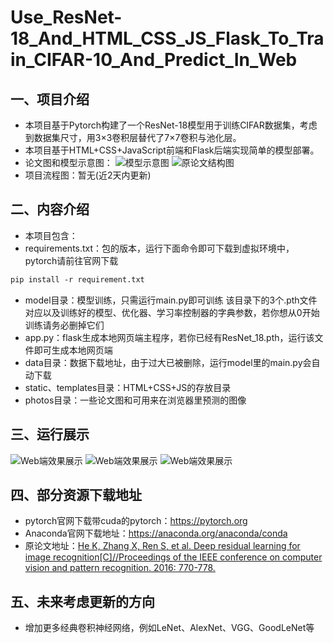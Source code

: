 # Use_ResNet-18_And_HTML_CSS_JS_Flask_To_Train_CIFAR-10_And_Predict_In_Web

## 一、项目介绍
+ 本项目基于Pytorch构建了一个ResNet-18模型用于训练CIFAR数据集，考虑到数据集尺寸，用3×3卷积层替代了7×7卷积与池化层。
+ 本项目基于HTML+CSS+JavaScript前端和Flask后端实现简单的模型部署。
+ 论文图和模型示意图：
![模型示意图](https://github.com/zlyd-CV/Photos_Are_Used_To_Others_Repository/blob/bf00a4872a1813874261b61b4d0f2af3c1ab7c72/Use_ResNet-18_And_HTML_CSS_JS_Flask_To_Train_CIFAR-10_And_Predict_In_Web/Res-18%E7%BB%93%E6%9E%84%E5%9B%BE.png)
![原论文结构图](https://github.com/zlyd-CV/Photos_Are_Used_To_Others_Repository/blob/bf00a4872a1813874261b61b4d0f2af3c1ab7c72/Use_ResNet-18_And_HTML_CSS_JS_Flask_To_Train_CIFAR-10_And_Predict_In_Web/Res-18%E5%8E%9F%E8%AE%BA%E6%96%87%E7%BB%93%E6%9E%84%E5%9B%BE.png)
+ 项目流程图：暂无(近2天内更新)

## 二、内容介绍
+ 本项目包含：
+ requirements.txt：包的版本，运行下面命令即可下载到虚拟环境中，pytorch请前往官网下载
 ```txt
pip install -r requirement.txt
```
+ model目录：模型训练，只需运行main.py即可训练
  该目录下的3个.pth文件对应以及训练好的模型、优化器、学习率控制器的字典参数，若你想从0开始训练请务必删掉它们
+ app.py：flask生成本地网页端主程序，若你已经有ResNet_18.pth，运行该文件即可生成本地网页端
+ data目录：数据下载地址，由于过大已被删除，运行model里的main.py会自动下载
+ static、templates目录：HTML+CSS+JS的存放目录
+ photos目录：一些论文图和可用来在浏览器里预测的图像

## 三、运行展示
![Web端效果展示](https://github.com/zlyd-CV/Photos_Are_Used_To_Others_Repository/blob/bf00a4872a1813874261b61b4d0f2af3c1ab7c72/Use_ResNet-18_And_HTML_CSS_JS_Flask_To_Train_CIFAR-10_And_Predict_In_Web/%E5%B1%8F%E5%B9%95%E6%88%AA%E5%9B%BE%202025-10-03%20215947.png)
![Web端效果展示](https://github.com/zlyd-CV/Photos_Are_Used_To_Others_Repository/blob/bf00a4872a1813874261b61b4d0f2af3c1ab7c72/Use_ResNet-18_And_HTML_CSS_JS_Flask_To_Train_CIFAR-10_And_Predict_In_Web/%E5%B1%8F%E5%B9%95%E6%88%AA%E5%9B%BE%202025-10-03%20220053.png)
![Web端效果展示](https://github.com/zlyd-CV/Photos_Are_Used_To_Others_Repository/blob/bf00a4872a1813874261b61b4d0f2af3c1ab7c72/Use_ResNet-18_And_HTML_CSS_JS_Flask_To_Train_CIFAR-10_And_Predict_In_Web/%E5%B1%8F%E5%B9%95%E6%88%AA%E5%9B%BE%202025-10-03%20220112.png)

## 四、部分资源下载地址
+ pytorch官网下载带cuda的pytorch：https://pytorch.org
+ Anaconda官网下载地址：https://anaconda.org/anaconda/conda
+ 原论文地址：[He K, Zhang X, Ren S, et al. Deep residual learning for image recognition[C]//Proceedings of the IEEE conference on computer vision and pattern recognition. 2016: 770-778.](https://openaccess.thecvf.com/content_cvpr_2016/html/He_Deep_Residual_Learning_CVPR_2016_paper.html)

## 五、未来考虑更新的方向
+ 增加更多经典卷积神经网络，例如LeNet、AlexNet、VGG、GoodLeNet等
